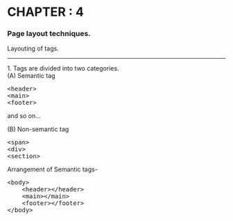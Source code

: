 # CHAPTER : 4 
### Page layout techniques.
Layouting of tags.
<hr>
1. Tags are divided into two categories.
<br>
(A) Semantic tag
<pre>
&ltheader&gt
&ltmain&gt
&ltfooter&gt
</pre>
and so on...

(B) Non-semantic tag
<pre>
&ltspan&gt
&ltdiv&gt
&ltsection&gt
</pre>

Arrangement of Semantic tags-
<pre>
&ltbody&gt
    &ltheader><!--Heading of the page-->&lt/header&gt
    &ltmain><!--Your content will be here-->&lt/main&gt
    &ltfooter><!--Footer-->&lt/footer&gt
&lt/body&gt
</pre>